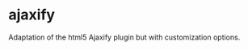 # ajaxify
Adaptation of the html5 Ajaxify plugin but with customization options.

<!-- TODO: Write README Documentation -->
